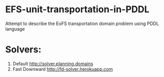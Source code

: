 # EFS-unit-transportation-in-PDDL
Attempt to describe the EoFS transportation domain problem using PDDL language

# Solvers:
1. Default       http://solver.planning.domains
2. Fast Downward http://fd-solver.herokuapp.com
